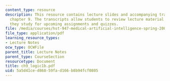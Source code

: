 ```yaml
---
content_type: resource
description: This resource contains lecture slides and accompanying transcripts for
  chapter 9. The transcripts allow students to review lecture material in detail as
  they study for upcoming assignments and quizzes.
file: /media/courses/hst-947-medical-artificial-intelligence-spring-2005/5a5d41ced86859fad166b8b94fcf0805_ch9_logic1b.pdf
file_type: application/pdf
learning_resource_types:
- Lecture Notes
ocw_type: OCWFile
parent_title: Lecture Notes
parent_type: CourseSection
resourcetype: Document
title: ch9_logic1b.pdf
uid: 5a5d41ce-d868-59fa-d166-b8b94fcf0805
---
```

